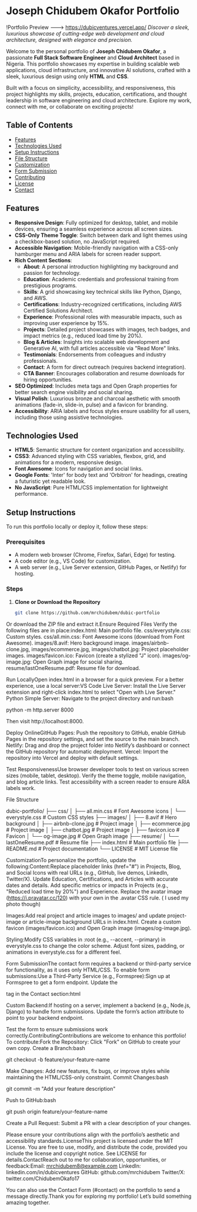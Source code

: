 <!-- README.md -->
# Joseph Chidubem Okafor Portfolio

!Portfolio Preview --->  https://dubicventures.vercel.app/
*Discover a sleek, luxurious showcase of cutting-edge web development and cloud architecture, designed with elegance and precision.*


Welcome to the personal portfolio of **Joseph Chidubem Okafor**, a passionate **Full Stack Software Engineer** and **Cloud Architect** based in Nigeria. This portfolio showcases my expertise in building scalable web applications, cloud infrastructure, and innovative AI solutions, crafted with a sleek, luxurious design using only **HTML** and **CSS**.

Built with a focus on simplicity, accessibility, and responsiveness, this project highlights my skills, projects, education, certifications, and thought leadership in software engineering and cloud architecture. Explore my work, connect with me, or collaborate on exciting projects!

## Table of Contents
- [Features](#features)
- [Technologies Used](#technologies-used)
- [Setup Instructions](#setup-instructions)
- [File Structure](#file-structure)
- [Customization](#customization)
- [Form Submission](#form-submission)
- [Contributing](#contributing)
- [License](#license)
- [Contact](#contact)

## Features
- **Responsive Design**: Fully optimized for desktop, tablet, and mobile devices, ensuring a seamless experience across all screen sizes.
- **CSS-Only Theme Toggle**: Switch between dark and light themes using a checkbox-based solution, no JavaScript required.
- **Accessible Navigation**: Mobile-friendly navigation with a CSS-only hamburger menu and ARIA labels for screen reader support.
- **Rich Content Sections**:
  - **About**: A personal introduction highlighting my background and passion for technology.
  - **Education**: Academic credentials and professional training from prestigious programs.
  - **Skills**: A grid showcasing key technical skills like Python, Django, and AWS.
  - **Certifications**: Industry-recognized certifications, including AWS Certified Solutions Architect.
  - **Experience**: Professional roles with measurable impacts, such as improving user experience by 15%.
  - **Projects**: Detailed project showcases with images, tech badges, and impact metrics (e.g., reduced load time by 20%).
  - **Blog & Articles**: Insights into scalable web development and Generative AI, with full articles accessible via "Read More" links.
  - **Testimonials**: Endorsements from colleagues and industry professionals.
  - **Contact**: A form for direct outreach (requires backend integration).
  - **CTA Banner**: Encourages collaboration and resume downloads for hiring opportunities.
- **SEO Optimized**: Includes meta tags and Open Graph properties for better search engine visibility and social sharing.
- **Visual Polish**: Luxurious bronze and charcoal aesthetic with smooth animations (fade-in, slide-in, pulse) and a favicon for branding.
- **Accessibility**: ARIA labels and focus styles ensure usability for all users, including those using assistive technologies.

## Technologies Used
- **HTML5**: Semantic structure for content organization and accessibility.
- **CSS3**: Advanced styling with CSS variables, flexbox, grid, and animations for a modern, responsive design.
- **Font Awesome**: Icons for navigation and social links.
- **Google Fonts**: 'Inter' for body text and 'Orbitron' for headings, creating a futuristic yet readable look.
- **No JavaScript**: Pure HTML/CSS implementation for lightweight performance.

## Setup Instructions
To run this portfolio locally or deploy it, follow these steps:

### Prerequisites
- A modern web browser (Chrome, Firefox, Safari, Edge) for testing.
- A code editor (e.g., VS Code) for customization.
- A web server (e.g., Live Server extension, GitHub Pages, or Netlify) for hosting.

### Steps
1. **Clone or Download the Repository**
   ```bash
   git clone https://github.com/mrchidubem/dubic-portfolio

Or download the ZIP file and extract it.Ensure Required Files
Verify the following files are in place:index.html: Main portfolio file.
css/everystyle.css: Custom styles.
css/all.min.css: Font Awesome icons (download from Font Awesome).
images/8.avif: Hero background image.
images/airbnb-clone.jpg, images/ecommerce.jpg, images/chatbot.jpg: Project placeholder images.
images/favicon.ico: Favicon (create a stylized "J" icon).
images/og-image.jpg: Open Graph image for social sharing.
resume/lastOneResume.pdf: Resume file for download.

Run LocallyOpen index.html in a browser for a quick preview.
For a better experience, use a local server:VS Code Live Server: Install the Live Server extension and right-click index.html to select "Open with Live Server."
Python Simple Server: Navigate to the project directory and run:bash

python -m http.server 8000

Then visit http://localhost:8000.

Deploy OnlineGitHub Pages: Push the repository to GitHub, enable GitHub Pages in the repository settings, and set the source to the main branch.
Netlify: Drag and drop the project folder into Netlify’s dashboard or connect the GitHub repository for automatic deployment.
Vercel: Import the repository into Vercel and deploy with default settings.

Test ResponsivenessUse browser developer tools to test on various screen sizes (mobile, tablet, desktop).
Verify the theme toggle, mobile navigation, and blog article links.
Test accessibility with a screen reader to ensure ARIA labels work.

File Structure

dubic-portfolio/
├── css/
│   ├── all.min.css         # Font Awesome icons
│   └── everystyle.css      # Custom CSS styles
├── images/
│   ├── 8.avif             # Hero background
│   ├── airbnb-clone.jpg   # Project image
│   ├── ecommerce.jpg      # Project image
│   ├── chatbot.jpg        # Project image
│   ├── favicon.ico        # Favicon
│   └── og-image.jpg       # Open Graph image
├── resume/
│   └── lastOneResume.pdf  # Resume file
├── index.html             # Main portfolio file
├── README.md              # Project documentation
└── LICENSE                # MIT License file

CustomizationTo personalize the portfolio, update the following:Content:Replace placeholder links (href="#") in Projects, Blog, and Social Icons with real URLs (e.g., GitHub, live demos, LinkedIn, Twitter/X).
Update Education, Certifications, and Articles with accurate dates and details.
Add specific metrics or impacts in Projects (e.g., "Reduced load time by 20%") and Experience.
Replace the avatar image (https://i.pravatar.cc/120) with your own in the .avatar CSS rule. ( I used my photo though)

Images:Add real project and article images to images/ and update project-image or article-image background URLs in index.html.
Create a custom favicon (images/favicon.ico) and Open Graph image (images/og-image.jpg).

Styling:Modify CSS variables in :root (e.g., --accent, --primary) in everystyle.css to change the color scheme.
Adjust font sizes, padding, or animations in everystyle.css for a different feel.

Form SubmissionThe contact form requires a backend or third-party service for functionality, as it uses only HTML/CSS. To enable form submissions:Use a Third-Party Service (e.g., Formspree):Sign up at Formspree to get a form endpoint.
Update the <form> tag in the Contact section:html

<form action="https://formspree.io/f/your-form-id" method="POST">

Custom Backend:If hosting on a server, implement a backend (e.g., Node.js, Django) to handle form submissions.
Update the form’s action attribute to point to your backend endpoint.

Test the form to ensure submissions work correctly.ContributingContributions are welcome to enhance this portfolio! To contribute:Fork the Repository: Click "Fork" on GitHub to create your own copy.
Create a Branch:bash

git checkout -b feature/your-feature-name

Make Changes: Add new features, fix bugs, or improve styles while maintaining the HTML/CSS-only constraint.
Commit Changes:bash

git commit -m "Add your feature description"

Push to GitHub:bash

git push origin feature/your-feature-name

Create a Pull Request: Submit a PR with a clear description of your changes.

Please ensure your contributions align with the portfolio’s aesthetic and accessibility standards.LicenseThis project is licensed under the MIT License. You are free to use, modify, and distribute the code, provided you include the license and copyright notice. See LICENSE for details.ContactReach out to me for collaboration, opportunities, or feedback:Email: mrchidubem8@example.com 
LinkedIn: linkedin.com/in/dubicventures
GitHub: github.com/mrchidubem
Twitter/X: twitter.com/ChidubemOkafo17

You can also use the Contact Form (#contact) on the portfolio to send a message directly.Thank you for exploring my portfolio! Let’s build something amazing together. 

